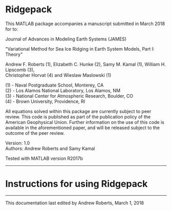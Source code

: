 # Ridgepack 

 This MATLAB package accompanies a manuscript submitted in March 2018 for to:

 Journal of Advances in Modeling Earth Systems (JAMES) 
 
 "Variational Method for Sea Ice Ridging in Earth System Models, Part I: Theory" 

 Andrew F. Roberts (1), Elizabeth C. Hunke (2), Samy M. Kamal (1), William H. Lipscomb (3), \
 Christopher Horvat (4) and Wieslaw Maslowski (1)

 (1) - Naval Postgraduate School, Monterey, CA \
 (2) - Los Alamos National Laboratory, Los Alamos, NM \
 (3) - National Center for Atmospheric Research, Boulder, CO \
 (4) - Brown University, Providence, RI

 All equations solved within this package are currently subject to peer review. This
 code is published as part of the publication policy of the American Geophysical Union.
 Further information on the use of this code is available in the aforementioned paper,
 and will be released subject to the outcome of the peer review.

 Version: 1.0 \
 Authors: Andrew Roberts and Samy Kamal
 
 Tested with MATLAB version R2017b 

 ----------------------------------------------------------------------------------------

# Instructions for using Ridgepack






 


 ----------------------------------------------------------------------------------------

 This documentation last edited by Andrew Roberts, March 1, 2018

